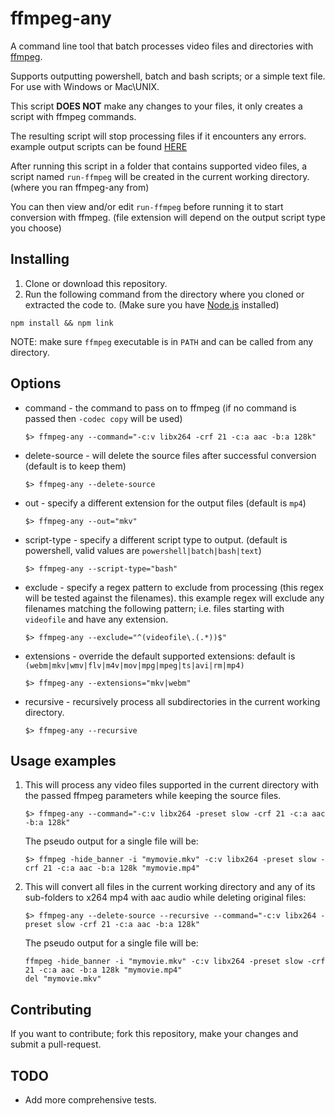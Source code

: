ffmpeg-any
==================

A command line tool that batch processes video files and directories with [ffmpeg](https://ffmpeg.org/).

Supports outputting powershell, batch and bash scripts; or a simple text file. For use with Windows or Mac\UNIX.

This script **DOES NOT** make any changes to your files, it only creates a script with ffmpeg commands.

The resulting script will stop processing files if it encounters any errors. example output scripts can be found [HERE](https://github.com/topaz1008/ffmpeg-any/tree/master/examples)

After running this script in a folder that contains supported video files, a script named `run-ffmpeg` will be created in the current working directory. (where you ran ffmpeg-any from)

You can then view and/or edit `run-ffmpeg` before running it to start conversion with ffmpeg. (file extension will depend on the output script type you choose)

Installing
---------------

1. Clone or download this repository.
2. Run the following command from the directory where you cloned or extracted the code to. (Make sure you have [Node.js](https://nodejs.org/en/) installed)

```
npm install && npm link
```

NOTE: make sure `ffmpeg` executable is in `PATH` and can be called from any directory.

Options
---------------

* command - the command to pass on to ffmpeg (if no command is passed then `-codec copy` will be used)
   ```
   $> ffmpeg-any --command="-c:v libx264 -crf 21 -c:a aac -b:a 128k"
   ```

* delete-source - will delete the source files after successful conversion (default is to keep them)
   ```
   $> ffmpeg-any --delete-source
   ```
  
* out - specify a different extension for the output files (default is `mp4`)
   ```
   $> ffmpeg-any --out="mkv"
   ```
  
* script-type - specify a different script type to output. (default is powershell, valid values are `powershell|batch|bash|text`)
   ```
   $> ffmpeg-any --script-type="bash"
   ```
  
* exclude - specify a regex pattern to exclude from processing (this regex will be tested against the filenames).
this example regex will exclude any filenames matching the following pattern; i.e. files starting with `videofile` and have any extension.
   ```
   $> ffmpeg-any --exclude="^(videofile\.(.*))$"
   ```

* extensions - override the default supported extensions: default is `(webm|mkv|wmv|flv|m4v|mov|mpg|mpeg|ts|avi|rm|mp4)`
   ```
   $> ffmpeg-any --extensions="mkv|webm"
   ```
  
* recursive - recursively process all subdirectories in the current working directory.
   ```
   $> ffmpeg-any --recursive
   ```

Usage examples
---------------

1. This will process any video files supported in the current directory with the passed ffmpeg parameters while keeping the source files.
    ```
    $> ffmpeg-any --command="-c:v libx264 -preset slow -crf 21 -c:a aac -b:a 128k"
    ```
    
    The pseudo output for a single file will be:
    ```
    $> ffmpeg -hide_banner -i "mymovie.mkv" -c:v libx264 -preset slow -crf 21 -c:a aac -b:a 128k "mymovie.mp4"
    ```

2. This will convert all files in the current working directory and any of its sub-folders to x264 mp4 with aac audio while deleting original files:
   ```
   $> ffmpeg-any --delete-source --recursive --command="-c:v libx264 -preset slow -crf 21 -c:a aac -b:a 128k"
   ```

   The pseudo output for a single file will be:
   ```
   ffmpeg -hide_banner -i "mymovie.mkv" -c:v libx264 -preset slow -crf 21 -c:a aac -b:a 128k "mymovie.mp4"
   del "mymovie.mkv"
   ```

Contributing
---------------
If you want to contribute; fork this repository, make your changes and submit a pull-request.

TODO
---------------
* Add more comprehensive tests.
